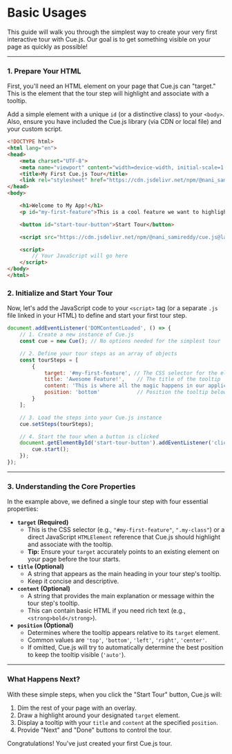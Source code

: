 # Basic Usages

This guide will walk you through the simplest way to create your very first interactive tour with Cue.js. Our goal is to get something visible on your page as quickly as possible!

***

### 1. Prepare Your HTML

First, you'll need an HTML element on your page that Cue.js can "target." This is the element that the tour step will highlight and associate with a tooltip.

Add a simple element with a unique `id` (or a distinctive class) to your `<body>`. Also, ensure you have included the Cue.js library (via CDN or local file) and your custom script.

```html
<!DOCTYPE html>
<html lang="en">
<head>
    <meta charset="UTF-8">
    <meta name="viewport" content="width=device-width, initial-scale=1.0">
    <title>My First Cue.js Tour</title>
    <link rel="stylesheet" href="https://cdn.jsdelivr.net/npm/@nani_samireddy/cue.js@latest/dist/cue.min.css">
</head>
<body>

    <h1>Welcome to My App!</h1>
    <p id="my-first-feature">This is a cool feature we want to highlight.</p>

    <button id="start-tour-button">Start Tour</button>

    <script src="https://cdn.jsdelivr.net/npm/@nani_samireddy/cue.js@latest/dist/cue.min.js"></script>

    <script>
        // Your JavaScript will go here
    </script>
</body>
</html>
```

### 2. Initialize and Start Your Tour

Now, let's add the JavaScript code to your `<script>` tag (or a separate `.js` file linked in your HTML) to define and start your first tour step.

```javascript
document.addEventListener('DOMContentLoaded', () => {
    // 1. Create a new instance of Cue.js
    const cue = new Cue(); // No options needed for the simplest tour

    // 2. Define your tour steps as an array of objects
    const tourSteps = [
        {
            target: '#my-first-feature', // The CSS selector for the element to highlight
            title: 'Awesome Feature!',    // The title of the tooltip
            content: 'This is where all the magic happens in our application.', // The main content of the tooltip
            position: 'bottom'            // Position the tooltip below the target
        }
    ];

    // 3. Load the steps into your Cue.js instance
    cue.setSteps(tourSteps);

    // 4. Start the tour when a button is clicked
    document.getElementById('start-tour-button').addEventListener('click', () => {
        cue.start();
    });
});
```

***

### 3. Understanding the Core Properties

In the example above, we defined a single tour step with four essential properties:

* **`target` (Required)**
  * This is the CSS selector (e.g., `"#my-first-feature"`, `".my-class"`) or a direct JavaScript `HTMLElement` reference that Cue.js should highlight and associate with the tooltip.
  * **Tip:** Ensure your `target` accurately points to an existing element on your page before the tour starts.
* **`title` (Optional)**
  * A string that appears as the main heading in your tour step's tooltip.
  * Keep it concise and descriptive.
* **`content` (Optional)**
  * A string that provides the main explanation or message within the tour step's tooltip.
  * This can contain basic HTML if you need rich text (e.g., `<strong>bold</strong>`).
* **`position` (Optional)**
  * Determines where the tooltip appears relative to its `target` element.
  * Common values are `'top'`, `'bottom'`, `'left'`, `'right'`, `'center'`.
  * If omitted, Cue.js will try to automatically determine the best position to keep the tooltip visible (`'auto'`).

***

### What Happens Next?

With these simple steps, when you click the "Start Tour" button, Cue.js will:

1. Dim the rest of your page with an overlay.
2. Draw a highlight around your designated `target` element.
3. Display a tooltip with your `title` and `content` at the specified `position`.
4. Provide "Next" and "Done" buttons to control the tour.

Congratulations! You've just created your first Cue.js tour.
